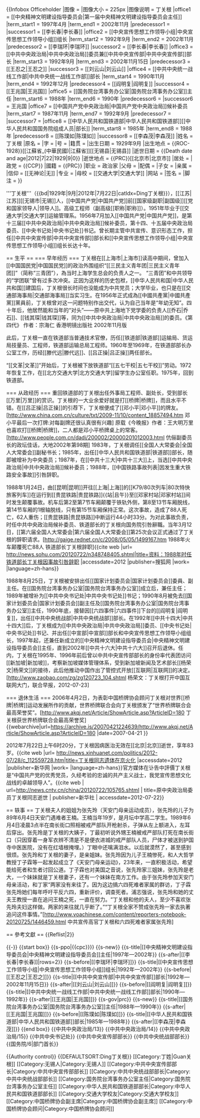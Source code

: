 {{Infobox Officeholder
|图像    =
|图像大小 = 225px
|图像说明 = 丁关根
|office1       = [[中央精神文明建设指导委员会|第一届中央精神文明建设指导委员会主任]]
|term_start1   = 1997年4月
|term_end1     = 2002年11月
|predecessor1  = 
|successor1    = [[李长春|李长春]]
|office2       = [[中央宣传思想工作领导小组|中央宣传思想工作领导小组]]组长
|term_start2   = 1992年9月
|term_end2     = 2002年11月
|predecessor2  = [[李瑞环|李瑞环]]
|successor2    = [[李长春|李长春]]
|office3       = [[中共中央政治局|中共中央政治局]]委员兼[[中共中央宣传部|中共中央宣传部]]部长
|term_start3   = 1992年9月
|term_end3     = 2002年11月15日
|predecessor3  = [[王忍之|王忍之]]
|successor3    = [[刘云山|刘云山]]
|office4       = [[中共中央统一战线工作部|中共中央统一战线工作部]]部长
|term_start4   = 1990年11月
|term_end4     = 1992年12月
|predecessor4  = [[阎明复|阎明复]]
|successor4    = [[王兆国|王兆国]]
|office5       = [[国务院台湾事务办公室|国务院台湾事务办公室]]主任
|term_start6   = 1988年
|term_end6     = 1990年
|predecessor6  = 
|successor6    = 王兆国
|office7       = [[中国共产党中央政治局|中国共产党中央政治局]]候补委员
|term_start7   = 1987年11月
|term_end7     = 1992年9月
|predecessor7  = 
|successor7    = 
|office8       = [[中华人民共和国铁道部|中华人民共和国铁道部]][[中华人民共和国国务院组成人员|部长]]
|term_start8   = 1985年
|term_end8     = 1988年
|predecessor8  = [[陈璞如|陈璞如]]
|successor8    = [[李森茂|李森茂]]
|姓名    = 丁关根
|原名    = |字  = |号  = 
|籍贯    = <!-- 籍贯不是出生地，请慎用  -->
|出生日期 = 1929年9月
|出生地点 = {{ROC-1928}}[[江蘇省_(中華民國)|江蘇省]][[无锡县|无锡县]]
|逝世日期 = {{Death date and age|2012|7|22|1929|9|0}}
|逝世地点 = {{PRC}}[[北京市|北京市]]
|居处    = 
|政党    = {{CCP}}
|國籍    = {{PRC}}
|职业    = 政治家
|父母    = 
|配偶    = <!--{{marriage|姓名|}} -->
|子女    = 
|亲属    = 
|信仰    = [[无神论|无]]
|专业    = 
|母校    = [[交通大学|交通大学]]
|网站    = 
|签名    = 
|脚注    =
}}

'''丁关根'''（{{bd|1929年|9月|2012年|7月22日|catIdx=Ding丁关根}}），[[江苏|江苏]][[无锡市|无锡]]人，[[中国共产党|中国共产党]]前[[国家级副职|副国级]][[党和国家领导人|领导人]]。高级工程师（副高级[[职称|职称]]）。1951年毕业于[[交通大学|交通大学]]运输管理系。1956年7月加入[[中国共产党|中国共产党]]，是第十三届[[中共中央政治局|中共中央政治局]]候补委员，第十四、十五届中央政治局委员、[[中央书记处|中央书记处]]书记。曾长期主管中共宣传、意识形态工作，担任[[中共中央宣传部|中共中央宣传部]]部长和[[中央宣传思想工作领导小组|中央宣传思想工作领导小组]]组长长达十年。

== 生平 ==
=== 早年经历 ===
丁关根在[[上海市|上海市]]读高中期间，曾加入[[中国国民党|中国国民党]]的政治外围组织“[[三民主义青年团|三民主义青年团]]”（简称“三青团”），為当时上海学生总会的负责人之一。 “三青团”和中共领导的“学团联”曾有过多次冲突。正因为这样的历史包袱，[[中华人民共和国|中华人民共和国]]建国后，丁关根很长时间也没能成为中共党员；大学毕业，也只是在[[交通部海事局|交通部海事局]]当实习生。在1956年正式成為[[中國共產黨|中國共產黨]]黨員前，丁关根曾对这一问题特别作出交代，认为自己当年是“年幼无知”。四十年后，他居然能和当年的“对头”——原中共上海地下党学委的负责人[[乔石|乔石]]、[[钱其琛|钱其琛]]等，同为[[中共中央政治局|中共中央政治局]]的委员。<ref>《第四代》 作者：宗海仁 香港明镜出版社 2002年11月版</ref> 

此后，丁关根一直在铁道部当普通技术官僚，历任[[铁道部|铁道部]]运输局、货运局技量员、工程师，铁道部运输总局工程师。1960年至1969年，在铁道部部长办公室工作，历经[[滕代远|滕代远]]、[[吕正操|吕正操]]两任部长。

“[[文革|文革]]”开始后，丁关根被下放铁道部“[[五七干校|五七干校]]”劳动。1972年恢复工作，在[[北方交通大学|北方交通大学]]留学生办公室任职。1975年，回到铁道部。

=== 从政经历 ===
重回铁道部的丁关根出任外事局工程师、副处长，受到部长[[万里|万里]]的赏识。丁关根的一大业余爱好就是打[[桥牌|桥牌]]，而且水平不错。在[[吕正操|吕正操]]的引荐下，丁关根便成了[[邓小平|邓小平]]的牌友。<ref>[http://www.china.com.cn/culture/txt/2009-11/10/content_18857494.htm 邓小平最后一次打牌:对每副牌还很认真很有兴趣] 原载《今晚报》作者：王大明</ref>万里也喜欢打[[桥牌|桥牌]]，二人都是邓小平桥牌桌上的常客。<ref>[http://www.people.com.cn/dadi/200002/20000201012003.html 伉俪副委员长的政坛佳话，大地2002年第98期]</ref>  1983年，丁关根调任[[全国人大常委会|全国人大常委会]]副秘书长；1985年，出任[[中华人民共和国铁道部|铁道部]]部长，随即被增补为中央委员；1987年，在[[中共十三大|中共十三大]]上，当选[[中共中央政治局|中共中央政治局]]候补委员；1988年，[[中国铁路事故列表|因发生重大铁路安全事故]]引咎辞职。

1988年1月24日，由[[昆明|昆明]]开往[[上海|上海]]的[[K79/80次列车|80次特快旅客列车]]在运行到[[贵昆铁路|贵昆铁路]]{{站|且午}}至[[邓家村站|邓家村站]]间时发生颠覆事故。机车后第2至第7节车厢颠覆于铁轨外侧，第8至13节车厢脱线，第14节车厢的1根轴脱线，只有第15节车厢保持正常。这次事故，造成了88人死亡，62人重伤；[[贵昆铁路|贵昆铁路]]中断运行44小时33分。为对此事故负责，时任中共中央政治局候补委员、铁道部长的丁关根向国务院引咎辭職。当年3月12日，[[第六届全国人大常委会|第六届全国人大常委会]]第25次会议正式通过了丁关根的辞职请求。<ref>[http://gaige.rednet.cn/c/2008/05/05/1499167.htm 1988年火车颠覆死亡88人 铁道部长丁关根辞职]</ref><ref>{{cite web |url= http://news.sohu.com/20120722/n348748405.shtml|title=资料：1988年时任铁道部长丁关根因事故引咎辞职 |accessdate=2012 |publisher=搜狐网 |work= |language=zh-hans}}</ref>

1988年8月25日，丁关根被安排出任[[国家计划委员会|国家计划委员会]]委員、副主任。在[[国务院台湾事务办公室|国务院台湾事务办公室]]成立后，兼任主任；1989年被增补为[[中共中央书记处|中共中央书记处]]书记；1990年8月被免去[[国家计划委员会|国家计划委员会]]副主任及[[国务院台湾事务办公室|国务院台湾事务办公室]]主任，1990年底，接替因[[六四事件|六四事件]]下台的[[阎明复|阎明复]]，出任[[中共中央统战部|中共中央统战部]]部长。在1992年[[中共十四大|中共十四大]]后，丁关根成为[[中共中央政治局|中共中央政治局]]委员、[[中央书记处|中央书记处]]书记、并出任[[中宣部|中宣部]]部长和中央宣传思想工作领导小组组长，1997年起，还兼任新成立的[[中央精神文明建设指导委员会|中央精神文明建设指导委员会]]主任，直到2002年[[中共十六大|中共十六大]]召开后退休。任内，丁关根在1995年、1996年前后曾以中共中央宣传部部长的身份率代表团访问[[新加坡|新加坡]]，考察新加坡媒体管理体系，受到新加坡新闻及艺术部长[[杨荣文|杨荣文]]的接待，此后他推动中国作出了管控式开放[[互联网|互联网]]的决定。<ref>[http://www.zaobao.com/zg/zg120723_104.shtml 杨荣文：丁关根打开中国互联网大门，联合早报，2012-07-23]</ref>

=== 退休生活 ===
2006年4月2日，为表彰中国桥牌协会顾问丁关根对世界[[桥牌|桥牌]]运动发展所作的贡献，世界桥牌联合会向丁关根颁发了“世界桥牌联合会最高荣誉奖”。<ref>[http://www.akqj.net/Article/ShowArticle.asp?ArticleID=180 丁关根获世界桥牌联合会最高荣誉奖] {{webarchive|url=https://archive.is/20070421224639/http://www.akqj.net/Article/ShowArticle.asp?ArticleID=180 |date=2007-04-21 }}</ref>

2012年7月22日上午6时20分，丁关根因病医治无效在[[北京|北京]]逝世，享年83岁。<ref>{{cite web |url= http://news.xinhuanet.com/politics/2012-07/28/c_112559728.htm|title=丁关根同志遗体在京火化 |accessdate=2012 |publisher=新华网 |work= |language=zh-hans}}</ref>官方媒体在讣告中評價丁关根是“中国共产党的优秀党员，久经考验的忠诚的共产主义战士，我党宣传思想文化战线的卓越领导人”。<ref>{{cite web | url=http://news.cntv.cn/china/20120722/105765.shtml | title=原中央政治局委员丁关根同志逝世 | publisher=新华社 | accessdate=2012-07-22}}</ref>

== 轶事 ==
丁关根夫人的姐姐为张先玲（天安门母亲运动成员），张先玲的儿子为89年6月4日天安门遇难者王楠。王楠当年19岁，是月坛中学高二学生。1989年6月4日凌晨3点半在南长街口照相被戒严部队开枪射杀，子弹从左上额进入，左耳后穿出。张先玲是丁关根的大姨子，丁最初听说外甥王楠被戒严部队打死在南长街口（只因穿着一身军衣辨不清是不是便衣进城的戒严部队人员，尸体才被送到护国寺中医医院，没有在红墙根掩埋。）丁眼中还噙满泪水。以后就漠然了，甚至感到很烦。张先玲和丁关根的妻子，是亲姐妹。张先玲因为儿子王楠惨死，和人大哲学教授丁子霖等一起发起成立了《天安门母亲运动》，23年来，一直积极活动，希望能给死者和生者讨回公道。丁子霖也对美国之音说，张先玲家三姐妹，张先玲是老大，一个妹妹就是丁关根妻子，还有一个妹妹在南方工作。由于张先玲参加天安门母亲活动，和丁家“两家没有来往了。因为这边搞六四死难者家属的群访，丁子霖张先玲她们每年呼吁平反六四，重新评价，调查死者。浦志强说，张先玲和她的丈夫王教授一直在追问王楠之死，一直在努力。“丁关根和他的夫人，至少不喜欢张先玲夫妇这样做。两家的来往就几乎断了。”“丁关根全家不赞成张先玲一家去执著追问这件事情。”<ref>[http://www.voachinese.com/content/reporters-notebook-20120725/1446459.html 中共宣传高官丁关根和六四死难者家属张先玲]</ref>

== 參考文獻 ==
{{Reflist|2}}

{{-}}
{{start box}}
{{s-ppo|{{cpc}}}}
{{s-new}}
{{s-title|[[中央精神文明建设指导委员会|中央精神文明建设指导委员会]]主任|1997年—2002年}}
{{s-after|[[李长春|李长春]]|rows=2}}
{{s-before|[[李瑞环|李瑞环]]}}
{{s-title|[[中央宣传思想工作领导小组|中央宣传思想工作领导小组]]组长|1992年—2002年}}
{{s-before|[[王忍之|王忍之]]}}
{{s-title|[[中共中央宣传部|中共中央宣传部]]部长|1992年—2002年11月15日}}
{{s-after|[[刘云山|刘云山]]}}
{{s-before|[[阎明复|阎明复]]}}
{{s-title|[[中共中央统一战线工作部|中共中央统一战线工作部]]部长|1990年—1992年}}
{{s-after|[[王兆国|王兆国]]}}
{{s-gov|prc}}
{{s-new}}
{{s-title|[[国务院台湾事务办公室|国务院台湾事务办公室]]主任|1988年—1990年}}
{{s-after|[[王兆国|王兆国]]}}
{{s-before|[[陈璞如|陈璞如]]}}
{{s-title|[[中华人民共和国铁道部|中华人民共和国铁道部]]部长|1985年—1988年}}
{{s-after|[[李森茂|李森茂]]}}
{{end box}}
{{中共中央政治局/13}}
{{中共中央政治局/14}}
{{中共中央政治局/15}}
{{中共中央书记处}}
{{中共中央宣传部部长}}
{{中共中央统战部部长}}
{{国务院/6|部门首长}}

{{Authority control}}
{{DEFAULTSORT:Ding丁关根}}
[[Category:丁姓|Guan关根]]
[[Category:无锡人|Category:无锡人]]
[[Category:中共中央宣传部部长|Category:中共中央宣传部部长]]
[[Category:中共中央统战部部长|Category:中共中央统战部部长]]
[[Category:国务院台湾事务办公室主任|Category:国务院台湾事务办公室主任]]
[[Category:中华人民共和国铁道部部长|Category:中华人民共和国铁道部部长]]
[[Category:交通大学校友|Category:交通大学校友]]
[[Category:中国桥牌协会副主席|Category:中国桥牌协会副主席]]
[[Category:中国桥牌协会顾问|Category:中国桥牌协会顾问]]
